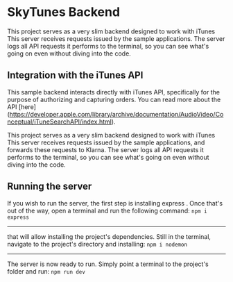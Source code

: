# SkyTunes Backend


This project serves as a very slim backend designed to work with iTunes This server receives requests issued by the sample applications.
The server logs all API requests it performs to the terminal, so you can see what's going on even without diving into the code.

## Integration with the iTunes API

This sample backend interacts directly with iTunes API, specifically for the purpose of authorizing and capturing orders. You can read more about the API [here]
(https://developer.apple.com/library/archive/documentation/AudioVideo/Conceptual/iTuneSearchAPI/index.html).

This project serves as a very slim backend designed to work with iTunes This server receives requests issued by the sample applications, and forwards these requests to Klarna. 
The server logs all API requests it performs to the terminal, so you can see what's going on even without diving into the code.


## Running the server

If you wish to run the server, the first step is installing express .
Once that's out of the way, open a terminal and run the following command:
`npm i express`

---


that will allow installing the project's dependencies. Still in the terminal, navigate to the project's directory and installing:
`npm i nodemon`

---


The server is now ready to run. Simply point a terminal to the project's folder and run:
`npm run dev`



